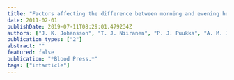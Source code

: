 ```yaml
---
title: "Factors affecting the difference between morning and evening home blood pressure: the Finn-Home study"
date: 2011-02-01
publishDate: 2019-07-11T08:29:01.479234Z
authors: ["J. K. Johansson", "T. J. Niiranen", "P. J. Puukka", "A. M. Jula"]
publication_types: ["2"]
abstract: ""
featured: false
publication: "*Blood Press.*"
tags: ["intarticle"]
---
```


